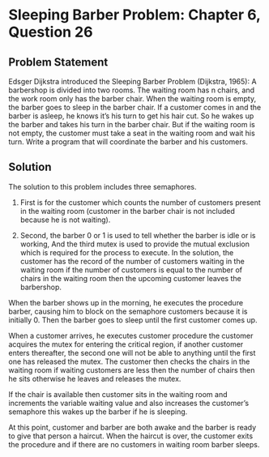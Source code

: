 # Sleeping Barber Problem: Chapter 6, Question 26

## Problem Statement

Edsger Dijkstra introduced the Sleeping Barber Problem (Dijkstra, 1965): A barbershop is divided into two rooms. The waiting room has n chairs, and the work room only has the barber chair. When the waiting room is empty, the barber goes to sleep in the barber chair. If a customer comes in and the barber is asleep, he knows it’s his turn to get his hair cut. So he wakes up the barber
and takes his turn in the barber chair. But if the waiting room is not empty, the customer must take a seat in the waiting room and wait his turn. Write a program that will coordinate the barber and his customers.

## Solution

The solution to this problem includes three semaphores.

1. First is for the customer which counts the number of customers present in the waiting room (customer in the barber chair is not included because he is not waiting).

1. Second, the barber 0 or 1 is used to tell whether the barber is idle or is working, And the third mutex is used to provide the mutual exclusion which is required for the process to execute. In the solution, the customer has the record of the number of customers waiting in the waiting room if the number of customers is equal to the number of chairs in the waiting room then the upcoming customer leaves the barbershop.

When the barber shows up in the morning, he executes the procedure barber, causing him to block on the semaphore customers because it is initially 0. Then the barber goes to sleep until the first customer comes up.

When a customer arrives, he executes customer procedure the customer acquires the mutex for entering the critical region, if another customer enters thereafter, the second one will not be able to anything until the first one has released the mutex. The customer then checks the chairs in the waiting room if waiting customers are less then the number of chairs then he sits otherwise he leaves and releases the mutex.

If the chair is available then customer sits in the waiting room and increments the variable waiting value and also increases the customer’s semaphore this wakes up the barber if he is sleeping.

At this point, customer and barber are both awake and the barber is ready to give that person a haircut. When the haircut is over, the customer exits the procedure and if there are no customers in waiting room barber sleeps.
